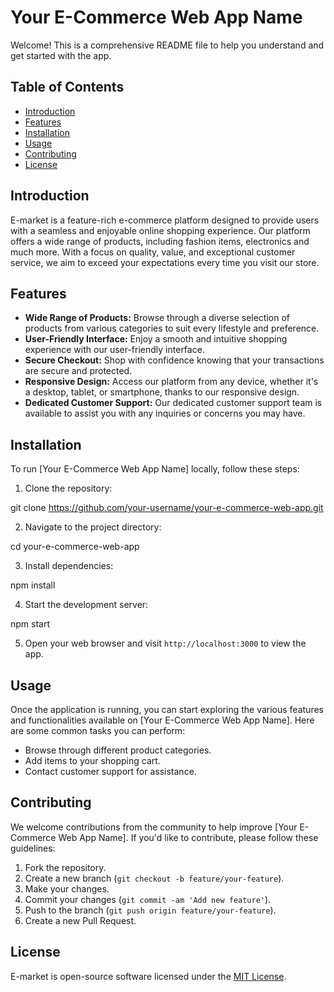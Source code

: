 # Your E-Commerce Web App Name

Welcome! This is a comprehensive README file to help you understand and get started with the app.

## Table of Contents

- [Introduction](#introduction)
- [Features](#features)
- [Installation](#installation)
- [Usage](#usage)
- [Contributing](#contributing)
- [License](#license)

## Introduction

E-market is a feature-rich e-commerce platform designed to provide users with a seamless and enjoyable online shopping experience. Our platform offers a wide range of products, including fashion items, electronics and much more. With a focus on quality, value, and exceptional customer service, we aim to exceed your expectations every time you visit our store.

## Features

- **Wide Range of Products:** Browse through a diverse selection of products from various categories to suit every lifestyle and preference.
- **User-Friendly Interface:** Enjoy a smooth and intuitive shopping experience with our user-friendly interface.
- **Secure Checkout:** Shop with confidence knowing that your transactions are secure and protected.
- **Responsive Design:** Access our platform from any device, whether it's a desktop, tablet, or smartphone, thanks to our responsive design.
- **Dedicated Customer Support:** Our dedicated customer support team is available to assist you with any inquiries or concerns you may have.

## Installation

To run [Your E-Commerce Web App Name] locally, follow these steps:

1. Clone the repository:

git clone https://github.com/your-username/your-e-commerce-web-app.git


2. Navigate to the project directory:

cd your-e-commerce-web-app


3. Install dependencies:

npm install


4. Start the development server:

npm start


5. Open your web browser and visit `http://localhost:3000` to view the app.

## Usage

Once the application is running, you can start exploring the various features and functionalities available on [Your E-Commerce Web App Name]. Here are some common tasks you can perform:

- Browse through different product categories.
- Add items to your shopping cart.
- Contact customer support  for assistance.

## Contributing

We welcome contributions from the community to help improve [Your E-Commerce Web App Name]. If you'd like to contribute, please follow these guidelines:

1. Fork the repository.
2. Create a new branch (`git checkout -b feature/your-feature`).
3. Make your changes.
4. Commit your changes (`git commit -am 'Add new feature'`).
5. Push to the branch (`git push origin feature/your-feature`).
6. Create a new Pull Request.

## License

E-market is open-source software licensed under the [MIT License](LICENSE).

